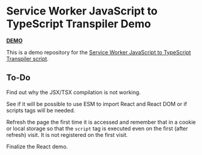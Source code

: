# Service Worker JavaScript to TypeScript Transpiler Demo

[**DEMO**](https://tomashubelbauer.github.io/sw-js-to-ts-transpiler-demo)

This is a demo repository for the [Service Worker JavaScript to TypeScript Transpiler script](https://github.com/TomasHubelbauer/sw-js-to-ts-transpiler).

## To-Do

Find out why the JSX/TSX compilation is not working.

See if it will be possible to use ESM to import React and React DOM or if scripts tags will be needed.

Refresh the page the first time it is accessed and remember that in a cookie or local storage so that
the `script` tag is executed even on the first (after refresh) visit.
It is not registered on the first visit.

Finalize the React demo.
